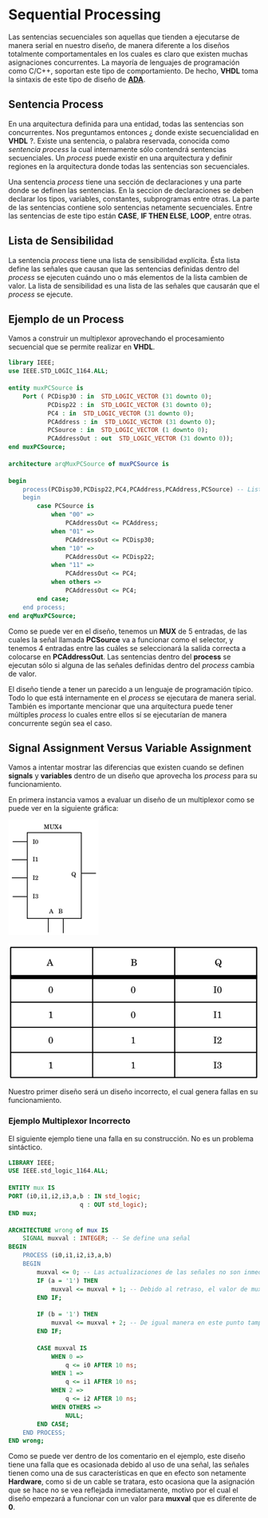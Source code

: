 # Sequential Processing

Las sentencias secuenciales son aquellas que tienden a ejecutarse de manera serial en nuestro diseño, de manera diferente a los diseños totalmente comportamentales en los cuales es claro que existen muchas asignaciones concurrentes. La mayoría de lenguajes de programación como C/C++, soportan este tipo de comportamiento. De hecho, __VHDL__ toma la sintaxis de este tipo de diseño de [__ADA__](http://www.adacore.com/adaanswers/about/ada).

## Sentencia Process

En una arquitectura definida para una entidad, todas las sentencias son concurrentes. Nos preguntamos entonces ¿ donde existe secuencialidad en __VHDL__ ?. Existe una sentencia, o palabra reservada, conocida como _sentencia process_ la cual internamente sólo contendrá sentencias secuenciales. Un _process_ puede existir en una arquitectura y definir regiones en la arquitectura donde todas las sentencias son secuenciales.

Una sentencia *process* tiene una sección de declaraciones y una parte donde se definen las sentencias. En la seccion de declaraciones se deben declarar los tipos, variables, constantes, subprogramas entre otras. La parte de las sentencias contiene solo sentencias netamente secuenciales. Entre las sentencias de este tipo están __CASE__, __IF THEN ELSE__, __LOOP__, entre otras.

## Lista de Sensibilidad

La sentencia *process* tiene una lista de sensibilidad explícita. Ésta lista define las señales que causan que las sentencias definidas dentro del _process_ se ejecuten cuándo uno o más elementos de la lista cambien de valor. La lista de sensibilidad es una lista de las señales que causarán que el _process_ se ejecute.

## Ejemplo de un Process

Vamos a construir un multiplexor aprovechando el procesamiento secuencial que se permite realizar en __VHDL__.

```vhdl
library IEEE;
use IEEE.STD_LOGIC_1164.ALL;

entity muxPCSource is
    Port ( PCDisp30 : in  STD_LOGIC_VECTOR (31 downto 0);
           PCDisp22 : in  STD_LOGIC_VECTOR (31 downto 0);
           PC4 : in  STD_LOGIC_VECTOR (31 downto 0);
           PCAddress : in  STD_LOGIC_VECTOR (31 downto 0);
           PCSource : in  STD_LOGIC_VECTOR (1 downto 0);
           PCAddressOut : out  STD_LOGIC_VECTOR (31 downto 0));
end muxPCSource;

architecture arqMuxPCSource of muxPCSource is

begin
	process(PCDisp30,PCDisp22,PC4,PCAddress,PCAddress,PCSource) -- Lista de Sensibilidad
	begin
		case PCSource is
			when "00" =>
				PCAddressOut <= PCAddress;
			when "01" =>
				PCAddressOut <= PCDisp30;
			when "10" =>
				PCAddressOut <= PCDisp22;
			when "11" =>
				PCAddressOut <= PC4;
			when others =>
				PCAddressOut <= PC4;
		end case;
	end process;
end arqMuxPCSource;
```
Como se puede ver en el diseño, tenemos un __MUX__ de 5 entradas, de las cuales la señal llamada __PCSource__ va a funcionar como el selector, y tenemos 4 entradas entre las cuáles se seleccionará la salida correcta a colocarse en __PCAddressOut__. Las sentencias dentro del __process__ se ejecutan sólo si alguna de las señales definidas dentro del _process_ cambia de valor.

El diseño tiende a tener un parecido a un lenguaje de programación típico. Todo lo que está internamente en el _process_ se ejecutara de manera serial. También es importante mencionar que una arquitectura puede tener múltiples _process_ lo cuales entre ellos sí se ejecutarían de manera concurrente según sea el caso.

## Signal Assignment Versus Variable Assignment

Vamos a intentar mostrar las diferencias que existen cuando se definen __signals__ y __variables__ dentro de un diseño que aprovecha los _process_ para su funcionamiento. 

En primera instancia vamos a evaluar un diseño de un multiplexor como se puede ver en la siguiente gráfica:

![multiplexor](./images/multiplexor.png "Diagrama Esquemático Multiplexor de 4 Entradas")

![tablaVerdad](./images/tablaverdadmux.png "Tabla de Verdad Multiplexor de 4 Entradas")

Nuestro primer diseño será un diseño incorrecto, el cual genera fallas en su funcionamiento.

### Ejemplo Multiplexor Incorrecto

El siguiente ejemplo tiene una falla en su construcción. No es un problema sintáctico.

```vhdl
LIBRARY IEEE;
USE IEEE.std_logic_1164.ALL;

ENTITY mux IS
PORT (i0,i1,i2,i3,a,b : IN std_logic;
					q : OUT std_logic);
END mux;

ARCHITECTURE wrong of mux IS
	SIGNAL muxval : INTEGER; -- Se define una señal
BEGIN
	PROCESS (i0,i1,i2,i3,a,b)
	BEGIN
		muxval <= 0; -- Las actualizaciones de las señales no son inmediatas. Generalmente tienen un retraso.
		IF (a = '1') THEN
			muxval <= muxval + 1; -- Debido al retraso, el valor de muxval que se modifica aquí tiene basura
		END IF;
		
		IF (b = '1') THEN
			muxval <= muxval + 2; -- De igual manera en este punto tampoco tendríamos un valor válido para el primer caso.
		END IF;
		
		CASE muxval IS
			WHEN 0 => 
				q <= i0 AFTER 10 ns;
			WHEN 1 =>
				q <= i1 AFTER 10 ns;
			WHEN 2 =>
				q <= i2 AFTER 10 ns;
			WHEN OTHERS =>
				NULL;
		END CASE;
	END PROCESS;
END wrong;
```
Como se puede ver dentro de los comentario en el ejemplo, este diseño tiene una falla que es ocasionada debido al uso de una señal, las señales tienen como una de sus características en que en efecto son netamente __Hardware__, como si de un cable se tratara, esto ocasiona que la asignación que se hace no se vea reflejada inmediatamente, motivo por el cual el diseño empezará a funcionar con un valor para __muxval__ que es diferente de __0__.
